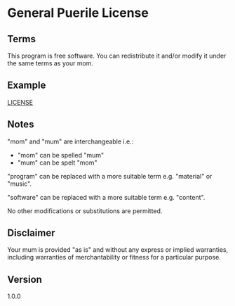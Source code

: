 # General Puerile License

## Terms

This program is free software. You can redistribute it and/or modify it under the same terms as your mom.

## Example

[LICENSE](LICENSE)

## Notes

"mom" and "mum" are interchangeable i.e.:

* "mom" can be spelled "mum"
* "mum" can be spelt "mom"

"program" can be replaced with a more suitable term e.g. "material" or "music".

"software" can be replaced with a more suitable term e.g. "content".

No other modifications or substitutions are permitted.

## Disclaimer

Your mum is provided "as is" and without any express or implied warranties, including warranties
of merchantability or fitness for a particular purpose.

## Version

1.0.0
